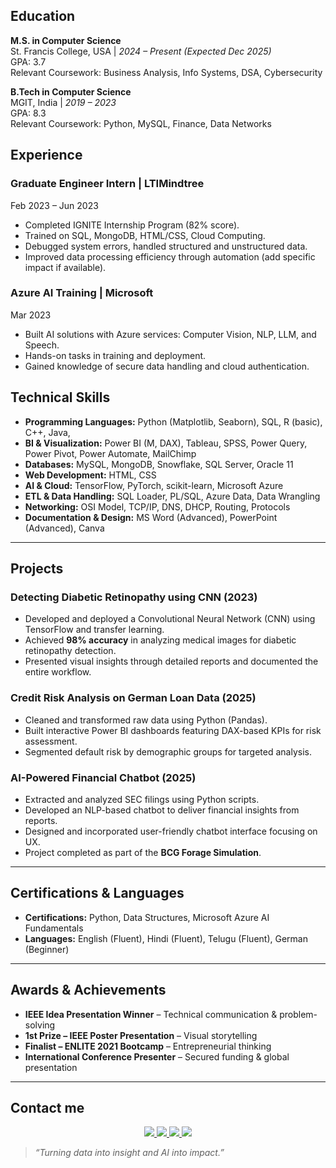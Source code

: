## Education

**M.S. in Computer Science**  
St. Francis College, USA | *2024 – Present (Expected Dec 2025)*  
GPA: 3.7  
Relevant Coursework: Business Analysis, Info Systems, DSA, Cybersecurity

**B.Tech in Computer Science**  
MGIT, India | *2019 – 2023*  
GPA: 8.3  
Relevant Coursework: Python, MySQL, Finance, Data Networks

## Experience
### Graduate Engineer Intern | LTIMindtree  
Feb 2023 – Jun 2023  
- Completed IGNITE Internship Program (82% score).  
- Trained on SQL, MongoDB, HTML/CSS, Cloud Computing.  
- Debugged system errors, handled structured and unstructured data.  
- Improved data processing efficiency through automation (add specific impact if available).

### Azure AI Training | Microsoft  
Mar 2023  
- Built AI solutions with Azure services: Computer Vision, NLP, LLM, and Speech.  
- Hands-on tasks in training and deployment.  
- Gained knowledge of secure data handling and cloud authentication.
  
## Technical Skills

- **Programming Languages:** Python (Matplotlib, Seaborn), SQL, R (basic), C++, Java,  
- **BI & Visualization:** Power BI (M, DAX), Tableau, SPSS, Power Query, Power Pivot, Power Automate, MailChimp  
- **Databases:** MySQL, MongoDB, Snowflake, SQL Server, Oracle 11
- **Web Development:** HTML, CSS
- **AI & Cloud:** TensorFlow, PyTorch, scikit-learn, Microsoft Azure  
- **ETL & Data Handling:** SQL Loader, PL/SQL, Azure Data, Data Wrangling  
- **Networking:** OSI Model, TCP/IP, DNS, DHCP, Routing, Protocols  
- **Documentation & Design:** MS Word (Advanced), PowerPoint (Advanced), Canva  

---

## Projects

### Detecting Diabetic Retinopathy using CNN (2023)  
- Developed and deployed a Convolutional Neural Network (CNN) using TensorFlow and transfer learning.  
- Achieved **98% accuracy** in analyzing medical images for diabetic retinopathy detection.  
- Presented visual insights through detailed reports and documented the entire workflow.

### Credit Risk Analysis on German Loan Data (2025)  
- Cleaned and transformed raw data using Python (Pandas).  
- Built interactive Power BI dashboards featuring DAX-based KPIs for risk assessment.  
- Segmented default risk by demographic groups for targeted analysis.

### AI-Powered Financial Chatbot (2025)  
- Extracted and analyzed SEC filings using Python scripts.  
- Developed an NLP-based chatbot to deliver financial insights from reports.  
- Designed and incorporated user-friendly chatbot interface focusing on UX.  
- Project completed as part of the **BCG Forage Simulation**.

---

## Certifications & Languages

- **Certifications:** Python, Data Structures, Microsoft Azure AI Fundamentals  
- **Languages:** English (Fluent), Hindi (Fluent), Telugu (Fluent), German (Beginner)

---

## Awards & Achievements

- **IEEE Idea Presentation Winner** – Technical communication & problem-solving  
- **1st Prize – IEEE Poster Presentation** – Visual storytelling  
- **Finalist – ENLITE 2021 Bootcamp** – Entrepreneurial thinking  
- **International Conference Presenter** – Secured funding & global presentation  

---
## Contact me
<p align="center">
  <a href="https://www.linkedin.com/in/maleha-naaz-a22923201/" target="_blank">
    <img src="https://img.shields.io/badge/LinkedIn-0077B5?style=for-the-badge&logo=linkedin&logoColor=white" />
  </a>
  <a href="https://github.com/mnaaz-learn" target="_blank">
    <img src="https://img.shields.io/badge/GitHub-171515?style=for-the-badge&logo=github&logoColor=white" />
  </a>
  <a href="https://www.instagram.com/mnaaz145/?hl=en" target="_blank">
    <img src="https://img.shields.io/badge/Instagram-E4405F?style=for-the-badge&logo=instagram&logoColor=white" />
  </a>
  <a href="mailto:malehanaaz892@gmail.com">
    <img src="https://img.shields.io/badge/Email-D14836?style=for-the-badge&logo=gmail&logoColor=white" />
  </a>
</p>

> *“Turning data into insight and AI into impact.”*
